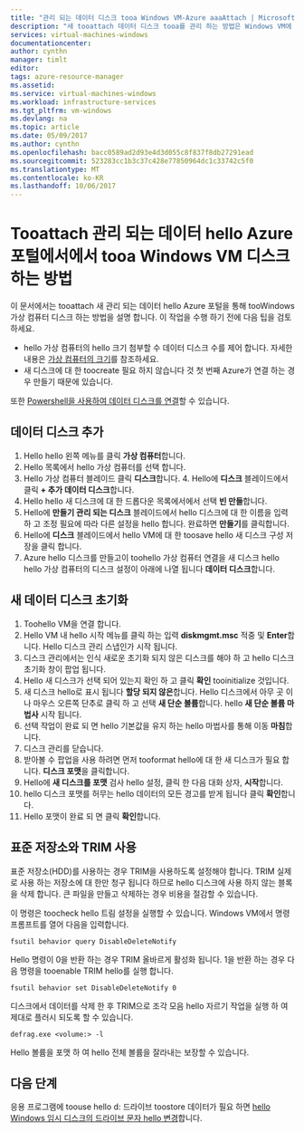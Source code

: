 ```yaml
---
title: "관리 되는 데이터 디스크 tooa Windows VM-Azure aaaAttach | Microsoft Docs"
description: "새 tooattach 데이터 디스크 tooa를 관리 하는 방법은 Windows VM에 Azure 포털 사용 하 여 hello hello 리소스 관리자 배포 모델입니다."
services: virtual-machines-windows
documentationcenter: 
author: cynthn
manager: timlt
editor: 
tags: azure-resource-manager
ms.assetid: 
ms.service: virtual-machines-windows
ms.workload: infrastructure-services
ms.tgt_pltfrm: vm-windows
ms.devlang: na
ms.topic: article
ms.date: 05/09/2017
ms.author: cynthn
ms.openlocfilehash: bacc0589ad2d93e4d3d055c8f837f8db27291ead
ms.sourcegitcommit: 523283cc1b3c37c428e77850964dc1c33742c5f0
ms.translationtype: MT
ms.contentlocale: ko-KR
ms.lasthandoff: 10/06/2017
---
```

# <a name="how-tooattach-a-managed-data-disk-tooa-windows-vm-in-hello-azure-portal"></a>Tooattach 관리 되는 데이터 hello Azure 포털에서에서 tooa Windows VM 디스크 하는 방법

이 문서에서는 tooattach 새 관리 되는 데이터 hello Azure 포털을 통해 tooWindows 가상 컴퓨터 디스크 하는 방법을 설명 합니다. 이 작업을 수행 하기 전에 다음 팁을 검토하세요.

* hello 가상 컴퓨터의 hello 크기 첨부할 수 데이터 디스크 수를 제어 합니다. 자세한 내용은 [가상 컴퓨터의 크기](sizes.md)를 참조하세요.
* 새 디스크에 대 한 toocreate 필요 하지 않습니다 것 첫 번째 Azure가 연결 하는 경우 만들기 때문에 있습니다.

또한 [Powershell을 사용하여 데이터 디스크를 연결](attach-disk-ps.md)할 수 있습니다.



## <a name="add-a-data-disk"></a>데이터 디스크 추가
1. Hello hello 왼쪽 메뉴를 클릭 **가상 컴퓨터**합니다.
2. Hello 목록에서 hello 가상 컴퓨터를 선택 합니다.
3. Hello 가상 컴퓨터 블레이드 클릭 **디스크**합니다.
   4. Hello에 **디스크** 블레이드에서 클릭 **+ 추가 데이터 디스크**합니다.
5. Hello hello 새 디스크에 대 한 드롭다운 목록에서에서 선택 **빈 만들**합니다.
6. Hello에 **만들기 관리 되는 디스크** 블레이드에서 hello 디스크에 대 한 이름을 입력 하 고 조정 필요에 따라 다른 설정을 hello 합니다. 완료하면 **만들기**를 클릭합니다.
7. Hello에 **디스크** 블레이드에서 hello VM에 대 한 toosave hello 새 디스크 구성 저장을 클릭 합니다.
6. Azure hello 디스크를 만들고이 toohello 가상 컴퓨터 연결을 새 디스크 hello hello 가상 컴퓨터의 디스크 설정이 아래에 나열 됩니다 **데이터 디스크**합니다.


## <a name="initialize-a-new-data-disk"></a>새 데이터 디스크 초기화

1. Toohello VM을 연결 합니다.
1. Hello VM 내 hello 시작 메뉴를 클릭 하는 입력 **diskmgmt.msc** 적중 및 **Enter**합니다. Hello 디스크 관리 스냅인가 시작 됩니다.
2. 디스크 관리에서는 인식 새로운 초기화 되지 않은 디스크를 해야 하 고 hello 디스크 초기화 창이 팝업 됩니다.
3. Hello 새 디스크가 선택 되어 있는지 확인 하 고 클릭 **확인** tooinitialize 것입니다.
4. 새 디스크 hello로 표시 됩니다 **할당 되지 않은**합니다. Hello 디스크에서 아무 곳 이나 마우스 오른쪽 단추로 클릭 하 고 선택 **새 단순 볼륨**합니다. hello **새 단순 볼륨 마법사** 시작 됩니다.
5. 선택 작업이 완료 되 면 hello 기본값을 유지 하는 hello 마법사를 통해 이동 **마침**합니다.
6. 디스크 관리를 닫습니다.
7. 받아볼 수 팝업을 사용 하려면 먼저 tooformat hello에 대 한 새 디스크가 필요 합니다. **디스크 포맷**을 클릭합니다.
8. Hello에 **새 디스크를 포맷** 검사 hello 설정, 클릭 한 다음 대화 상자, **시작**합니다.
9. hello 디스크 포맷를 허무는 hello 데이터의 모든 경고를 받게 됩니다 클릭 **확인**합니다.
10. Hello 포맷이 완료 되 면 클릭 **확인**합니다.

## <a name="use-trim-with-standard-storage"></a>표준 저장소와 TRIM 사용

표준 저장소(HDD)를 사용하는 경우 TRIM을 사용하도록 설정해야 합니다. TRIM 실제로 사용 하는 저장소에 대 한만 청구 됩니다 하므로 hello 디스크에 사용 하지 않는 블록을 삭제 합니다. 큰 파일을 만들고 삭제하는 경우 비용을 절감할 수 있습니다. 

이 명령은 toocheck hello 트림 설정을 실행할 수 있습니다. Windows VM에서 명령 프롬프트를 열어 다음을 입력합니다.

```
fsutil behavior query DisableDeleteNotify
```

Hello 명령이 0을 반환 하는 경우 TRIM 올바르게 활성화 됩니다. 1을 반환 하는 경우 다음 명령을 tooenable TRIM hello를 실행 합니다.
```
fsutil behavior set DisableDeleteNotify 0
```

디스크에서 데이터를 삭제 한 후 TRIM으로 조각 모음 hello 자르기 작업을 실행 하 여 제대로 플러시 되도록 할 수 있습니다.

```
defrag.exe <volume:> -l
```

Hello 볼륨을 포맷 하 여 hello 전체 볼륨을 잘라내는 보장할 수 있습니다.

## <a name="next-steps"></a>다음 단계
응용 프로그램에 toouse hello d: 드라이브 toostore 데이터가 필요 하면 [hello Windows 임시 디스크의 드라이브 문자 hello 변경](change-drive-letter.md?toc=%2fazure%2fvirtual-machines%2fwindows%2fclassic%2ftoc.json)합니다.
